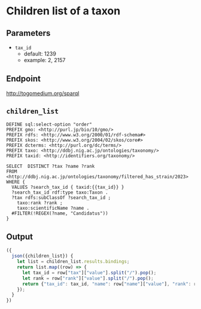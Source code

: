 # Children list of a taxon

## Parameters

* `tax_id`
  * default: 1239
  * example: 2, 2157

## Endpoint

http://togomedium.org/sparql

## `children_list`

```sparql
DEFINE sql:select-option "order"
PREFIX gmo: <http://purl.jp/bio/10/gmo/>
PREFIX rdfs: <http://www.w3.org/2000/01/rdf-schema#>
PREFIX skos: <http://www.w3.org/2004/02/skos/core#>
PREFIX dcterms: <http://purl.org/dc/terms/>
PREFIX taxo: <http://ddbj.nig.ac.jp/ontologies/taxonomy/>
PREFIX taxid: <http://identifiers.org/taxonomy/>

SELECT  DISTINCT ?tax ?name ?rank
FROM <http://ddbj.nig.ac.jp/ontologies/taxonomy/filtered_has_strain/2023>
WHERE {
  VALUES ?search_tax_id { taxid:{{tax_id}} }
  ?search_tax_id rdf:type taxo:Taxon .
  ?tax rdfs:subClassOf ?search_tax_id ;
    taxo:rank ?rank ;
    taxo:scientificName ?name .
  #FILTER(!REGEX(?name, "Candidatus"))
}
```

## Output

```javascript
({
  json({children_list}) {
    let list = children_list.results.bindings;
    return list.map((row) => {
      let tax_id = row["tax"]["value"].split("/").pop();
      let rank = row["rank"]["value"].split("/").pop();
      return {"tax_id": tax_id, "name": row["name"]["value"], "rank": rank}
    });
  }
})
```

